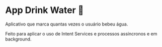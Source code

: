# App Drink Water :milk_glass:

Aplicativo que marca quantas vezes o usuário bebeu água.

Feito para aplicar o uso de Intent Services e processos assíncronos e
em background.